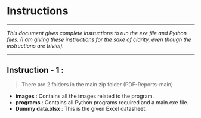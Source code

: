 # Instructions
***
*This document gives complete instructions to run the exe file and Python
files.
(I am giving these instructions for the sake of clarity, even though the
instructions are trivial).*
***
## Instruction - 1 :
> There are 2 folders in the main zip folder (PDF-Reports-main).
* **images** : Contains all the images related to the program.
* **programs** : Contains all Python programs required and a main.exe file.
* **Dummy data.xlsx** : This is the given Excel datasheet.
